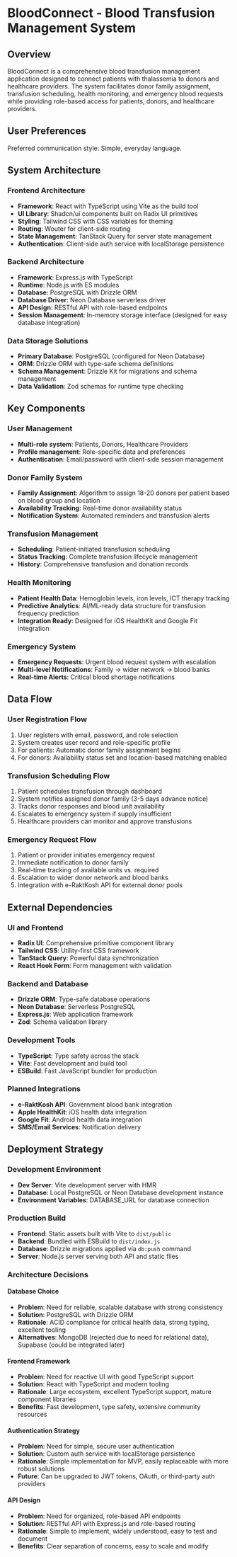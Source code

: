 # BloodConnect - Blood Transfusion Management System

## Overview

BloodConnect is a comprehensive blood transfusion management application designed to connect patients with thalassemia to donors and healthcare providers. The system facilitates donor family assignment, transfusion scheduling, health monitoring, and emergency blood requests while providing role-based access for patients, donors, and healthcare providers.

## User Preferences

Preferred communication style: Simple, everyday language.

## System Architecture

### Frontend Architecture
- **Framework**: React with TypeScript using Vite as the build tool
- **UI Library**: Shadcn/ui components built on Radix UI primitives
- **Styling**: Tailwind CSS with CSS variables for theming
- **Routing**: Wouter for client-side routing
- **State Management**: TanStack Query for server state management
- **Authentication**: Client-side auth service with localStorage persistence

### Backend Architecture
- **Framework**: Express.js with TypeScript
- **Runtime**: Node.js with ES modules
- **Database**: PostgreSQL with Drizzle ORM
- **Database Driver**: Neon Database serverless driver
- **API Design**: RESTful API with role-based endpoints
- **Session Management**: In-memory storage interface (designed for easy database integration)

### Data Storage Solutions
- **Primary Database**: PostgreSQL (configured for Neon Database)
- **ORM**: Drizzle ORM with type-safe schema definitions
- **Schema Management**: Drizzle Kit for migrations and schema management
- **Data Validation**: Zod schemas for runtime type checking

## Key Components

### User Management
- **Multi-role system**: Patients, Donors, Healthcare Providers
- **Profile management**: Role-specific data and preferences
- **Authentication**: Email/password with client-side session management

### Donor Family System
- **Family Assignment**: Algorithm to assign 18-20 donors per patient based on blood group and location
- **Availability Tracking**: Real-time donor availability status
- **Notification System**: Automated reminders and transfusion alerts

### Transfusion Management
- **Scheduling**: Patient-initiated transfusion scheduling
- **Status Tracking**: Complete transfusion lifecycle management
- **History**: Comprehensive transfusion and donation records

### Health Monitoring
- **Patient Health Data**: Hemoglobin levels, iron levels, ICT therapy tracking
- **Predictive Analytics**: AI/ML-ready data structure for transfusion frequency prediction
- **Integration Ready**: Designed for iOS HealthKit and Google Fit integration

### Emergency System
- **Emergency Requests**: Urgent blood request system with escalation
- **Multi-level Notifications**: Family → wider network → blood banks
- **Real-time Alerts**: Critical blood shortage notifications

## Data Flow

### User Registration Flow
1. User registers with email, password, and role selection
2. System creates user record and role-specific profile
3. For patients: Automatic donor family assignment begins
4. For donors: Availability status set and location-based matching enabled

### Transfusion Scheduling Flow
1. Patient schedules transfusion through dashboard
2. System notifies assigned donor family (3-5 days advance notice)
3. Tracks donor responses and blood unit availability
4. Escalates to emergency system if supply insufficient
5. Healthcare providers can monitor and approve transfusions

### Emergency Request Flow
1. Patient or provider initiates emergency request
2. Immediate notification to donor family
3. Real-time tracking of available units vs. required
4. Escalation to wider donor network and blood banks
5. Integration with e-RaktKosh API for external donor pools

## External Dependencies

### UI and Frontend
- **Radix UI**: Comprehensive primitive component library
- **Tailwind CSS**: Utility-first CSS framework
- **TanStack Query**: Powerful data synchronization
- **React Hook Form**: Form management with validation

### Backend and Database
- **Drizzle ORM**: Type-safe database operations
- **Neon Database**: Serverless PostgreSQL
- **Express.js**: Web application framework
- **Zod**: Schema validation library

### Development Tools
- **TypeScript**: Type safety across the stack
- **Vite**: Fast development and build tool
- **ESBuild**: Fast JavaScript bundler for production

### Planned Integrations
- **e-RaktKosh API**: Government blood bank integration
- **Apple HealthKit**: iOS health data integration
- **Google Fit**: Android health data integration
- **SMS/Email Services**: Notification delivery

## Deployment Strategy

### Development Environment
- **Dev Server**: Vite development server with HMR
- **Database**: Local PostgreSQL or Neon Database development instance
- **Environment Variables**: DATABASE_URL for database connection

### Production Build
- **Frontend**: Static assets built with Vite to `dist/public`
- **Backend**: Bundled with ESBuild to `dist/index.js`
- **Database**: Drizzle migrations applied via `db:push` command
- **Server**: Node.js server serving both API and static files

### Architecture Decisions

#### Database Choice
- **Problem**: Need for reliable, scalable database with strong consistency
- **Solution**: PostgreSQL with Drizzle ORM
- **Rationale**: ACID compliance for critical health data, strong typing, excellent tooling
- **Alternatives**: MongoDB (rejected due to need for relational data), Supabase (could be integrated later)

#### Frontend Framework
- **Problem**: Need for reactive UI with good TypeScript support
- **Solution**: React with TypeScript and modern tooling
- **Rationale**: Large ecosystem, excellent TypeScript support, mature component libraries
- **Benefits**: Fast development, type safety, extensive community resources

#### Authentication Strategy
- **Problem**: Need for simple, secure user authentication
- **Solution**: Custom auth service with localStorage persistence
- **Rationale**: Simple implementation for MVP, easily replaceable with more robust solutions
- **Future**: Can be upgraded to JWT tokens, OAuth, or third-party auth providers

#### API Design
- **Problem**: Need for organized, role-based API endpoints
- **Solution**: RESTful API with Express.js and role-based routing
- **Rationale**: Simple to implement, widely understood, easy to test and document
- **Benefits**: Clear separation of concerns, easy to scale and modify